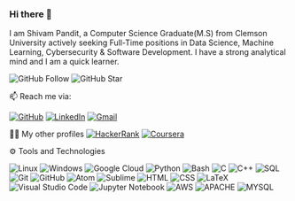 ### Hi there 👋

I am Shivam Pandit, a Computer Science Graduate(M.S) from Clemson University actively seeking Full-Time positions in Data Science, Machine Learning, Cybersecurity & Software Development. I have a strong analytical mind and I am a quick learner. 

![GitHub Follow](https://img.shields.io/github/followers/shivam7066.svg?style=social&label=Follow)
![GitHub Star](https://img.shields.io/github/stars/shivam7066?affiliations=OWNER%2CCOLLABORATOR&style=social&label=Star)

📫 Reach me via:

[![GitHub](https://img.shields.io/badge/--github?label=Github&logo=GitHub&style=social)](https://github.com/shivam7066) 
[![LinkedIn](https://img.shields.io/badge/--linkedin?label=LinkedIn&logo=LinkedIn&style=social)](https://www.linkedin.com/in/shivam7066)
[![Gmail](https://img.shields.io/badge/--linkedin?label=Gmail&logo=gmail&style=social)](mailto:pandit.shivam1993@gmail.com)

👨‍💻 My other profiles
[![HackerRank](https://img.shields.io/badge/--dev?label=HackerRank&logo=Hackerrank&style=social)](https://www.hackerrank.com/pandit_shivam191)
[![Coursera](https://img.shields.io/badge/--dev?label=Coursera&logo=coursera&style=social)](https://www.coursera.org/user/bacabefc9e6cfeb474714fbd22e3e4ca)

⚙ Tools and Technologies

![Linux](https://img.shields.io/badge/-Linux-333333?style=flat&logo=linux)
![Windows](https://img.shields.io/badge/-Windows-333333?style=flat&logo=windows)
![Google Cloud](https://img.shields.io/badge/-Google%20Cloud-333333?style=flat&logo=google-cloud)
![Python](https://img.shields.io/badge/-Python-333333?style=flat&logo=python)
![Bash](https://img.shields.io/badge/-Bash-333333?style=flat)
![C](https://img.shields.io/badge/-C-333333?style=flat)
![C++](https://img.shields.io/badge/-C++-333333?style=flat)
![SQL](https://img.shields.io/badge/-SQL-333333?style=flat)
![Git](https://img.shields.io/badge/-Git-333333?style=flat&logo=git)
![GitHub](https://img.shields.io/badge/-GitHub-333333?style=flat&logo=github)
![Atom](https://img.shields.io/badge/-Atom-333333?style=flat&logo=atom)
![Sublime](https://img.shields.io/badge/-Sublime%20-333333?style=flat&logo=sublime-text)
![HTML](https://img.shields.io/badge/-HTML-333333?style=flat&logo=HTML5)
![CSS](https://img.shields.io/badge/-CSS-333333?style=flat&logo=CSS)
![LaTeX](https://img.shields.io/badge/-LaTeX-333333?style=flat&logo=latex)
![Visual Studio Code](https://img.shields.io/badge/-Visual%20Studio%20Code-333333?style=flat&logo=visual-studio-code&logoColor=007ACC)
![Jupyter Notebook](https://img.shields.io/badge/-Jupyter%20Notebook-333333?style=flat&logo=jupyter)
![AWS](https://img.shields.io/badge/AWS%20-%23FF9900.svg?&style=flat&logo=amazon-aws")
![APACHE](https://img.shields.io/badge/apache%20-%23D42029.svg?&style=for-the-badge&logo=apache&logoColor=white")
![MYSQL](https://img.shields.io/badge/mysql-%2300f.svg?&style=for-the-badge&logo=mysql)


